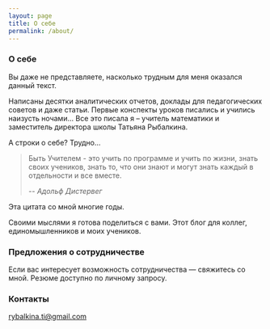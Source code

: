 ```yaml
---
layout: page
title: О себе
permalink: /about/
---
```


### О себе

Вы даже не представляете, насколько трудным для меня оказался данный текст.

Написаны десятки аналитических отчетов, доклады для педагогических советов и даже статьи. 
Первые конспекты уроков писались и учились наизусть ночами…
Все это писала я – учитель математики и заместитель директора школы Татьяна Рыбалкина.

А строки о себе? Трудно…


> Быть Учителем - это учить по программе и учить по жизни, знать своих учеников, знать то, что они знают и могут знать каждый в отдельности и все вместе.
>
> -- <cite>Адольф Дистервег</cite>

Эта цитата со мной многие годы.

Своими мыслями я готова поделиться с вами. Этот блог для коллег, единомышленников и моих учеников.


### Предложения о сотрудничестве
Если вас интересует возможность сотрудничества — свяжитесь со мной.
Резюме доступно по личному запросу.

### Контакты
[rybalkina.ti@gmail.com](mailto:rybalkina.ti@gmail.com)
